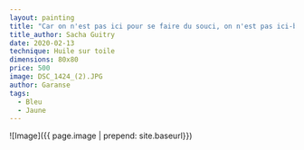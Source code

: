 ```yaml
---
layout: painting
title: "Car on n'est pas ici pour se faire du souci, on n'est pas ici-bas pour se faire du tracas. Amusez-vous comme des fous, la vie passera comme un rêve..." 
title_author: Sacha Guitry
date: 2020-02-13
technique: Huile sur toile
dimensions: 80x80
price: 500
image: DSC_1424_(2).JPG
author: Garanse
tags:
  - Bleu
  - Jaune
---
```

![Image]({{ page.image | prepend: site.baseurl}})